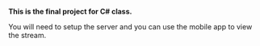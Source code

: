 **This is the final project for C# class.**

You will need to setup the server and you can use the mobile app to view the stream.
